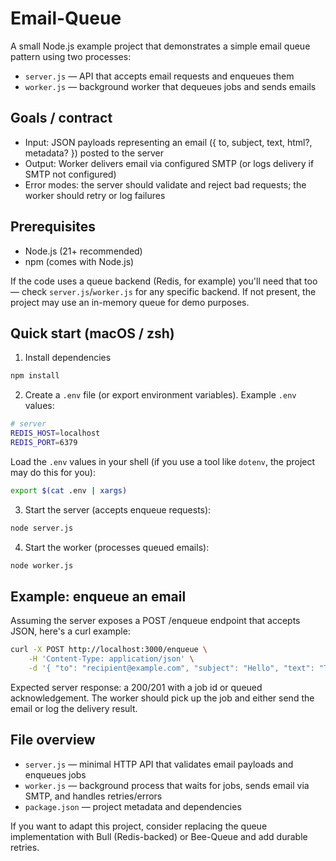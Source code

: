 # Email-Queue

A small Node.js example project that demonstrates a simple email queue pattern using two processes:

- `server.js` — API that accepts email requests and enqueues them
- `worker.js` — background worker that dequeues jobs and sends emails

## Goals / contract

- Input: JSON payloads representing an email ({ to, subject, text, html?, metadata? }) posted to the server
- Output: Worker delivers email via configured SMTP (or logs delivery if SMTP not configured)
- Error modes: the server should validate and reject bad requests; the worker should retry or log failures

## Prerequisites

- Node.js (21+ recommended)
- npm (comes with Node.js)

If the code uses a queue backend (Redis, for example) you'll need that too — check `server.js`/`worker.js` for any specific backend. If not present, the project may use an in-memory queue for demo purposes.

## Quick start (macOS / zsh)

1. Install dependencies

```bash
npm install
```

2. Create a `.env` file (or export environment variables). Example `.env` values:

```bash
# server
REDIS_HOST=localhost
REDIS_PORT=6379
```

Load the `.env` values in your shell (if you use a tool like `dotenv`, the project may do this for you):

```bash
export $(cat .env | xargs)
```

3. Start the server (accepts enqueue requests):

```bash
node server.js
```

4. Start the worker (processes queued emails):

```bash
node worker.js
```

## Example: enqueue an email

Assuming the server exposes a POST /enqueue endpoint that accepts JSON, here's a curl example:

```bash
curl -X POST http://localhost:3000/enqueue \
	-H 'Content-Type: application/json' \
	-d '{ "to": "recipient@example.com", "subject": "Hello", "text": "This is a test" }'
```

Expected server response: a 200/201 with a job id or queued acknowledgement. The worker should pick up the job and either send the email or log the delivery result.

## File overview

- `server.js` — minimal HTTP API that validates email payloads and enqueues jobs
- `worker.js` — background process that waits for jobs, sends email via SMTP, and handles retries/errors
- `package.json` — project metadata and dependencies

If you want to adapt this project, consider replacing the queue implementation with Bull (Redis-backed) or Bee-Queue and add durable retries.
